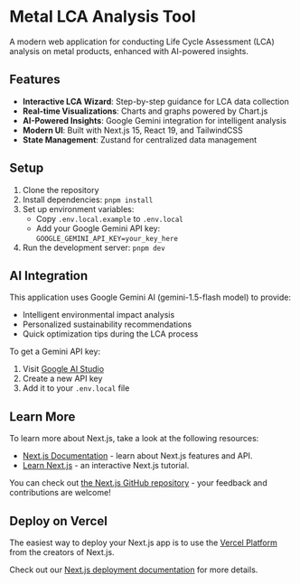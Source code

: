 # Metal LCA Analysis Tool

A modern web application for conducting Life Cycle Assessment (LCA) analysis on metal products, enhanced with AI-powered insights.

## Features

- **Interactive LCA Wizard**: Step-by-step guidance for LCA data collection
- **Real-time Visualizations**: Charts and graphs powered by Chart.js
- **AI-Powered Insights**: Google Gemini integration for intelligent analysis
- **Modern UI**: Built with Next.js 15, React 19, and TailwindCSS
- **State Management**: Zustand for centralized data management

## Setup

1. Clone the repository
2. Install dependencies: `pnpm install`
3. Set up environment variables:
   - Copy `.env.local.example` to `.env.local`
   - Add your Google Gemini API key: `GOOGLE_GEMINI_API_KEY=your_key_here`
4. Run the development server: `pnpm dev`

## AI Integration

This application uses Google Gemini AI (gemini-1.5-flash model) to provide:

- Intelligent environmental impact analysis
- Personalized sustainability recommendations
- Quick optimization tips during the LCA process

To get a Gemini API key:

1. Visit [Google AI Studio](https://makersuite.google.com/app/apikey)
2. Create a new API key
3. Add it to your `.env.local` file

## Learn More

To learn more about Next.js, take a look at the following resources:

- [Next.js Documentation](https://nextjs.org/docs) - learn about Next.js features and API.
- [Learn Next.js](https://nextjs.org/learn) - an interactive Next.js tutorial.

You can check out [the Next.js GitHub repository](https://github.com/vercel/next.js) - your feedback and contributions are welcome!

## Deploy on Vercel

The easiest way to deploy your Next.js app is to use the [Vercel Platform](https://vercel.com/new?utm_medium=default-template&filter=next.js&utm_source=create-next-app&utm_campaign=create-next-app-readme) from the creators of Next.js.

Check out our [Next.js deployment documentation](https://nextjs.org/docs/app/building-your-application/deploying) for more details.

